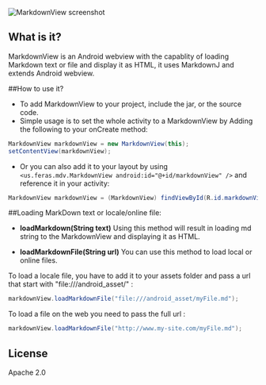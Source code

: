 ![MarkdownView screenshot](http://i.imgur.com/fNiSS.png)

## What is it?
MarkdownView is an Android webview with the capablity of loading Markdown text or file and display it as HTML, it uses MarkdownJ and extends Android webview. 

##How to use it? 

- To add MarkdownView to your project, include the jar, or the source code. 
- Simple usage is to set the whole activity to a MarkdownView by Adding the following to your onCreate method:

```java
MarkdownView markdownView = new MarkdownView(this);
setContentView(markdownView);
```
 
- Or you can also add it to your layout by using `<us.feras.mdv.MarkdownView android:id="@+id/markdownView" />` 
and reference it in your activity:  

```java
MarkdownView markdownView = (MarkdownView) findViewById(R.id.markdownView);
```

##Loading MarkDown text or locale/online file: 

- **loadMarkdown(String text)**
Using this method will result in loading md string to the MarkdownView and displaying it as HTML. 

 
- **loadMarkdownFile(String url)**
You can use this method to load local or online files. 

To load a locale file, you have to add it to your assets folder and pass a url that start with "file:///android_asset/" : 

```java
markdownView.loadMarkdownFile("file:///android_asset/myFile.md");
```

To load a file on the web you need to pass the full url :    

```java
markdownView.loadMarkdownFile("http://www.my-site.com/myFile.md");
```

## License
Apache 2.0
